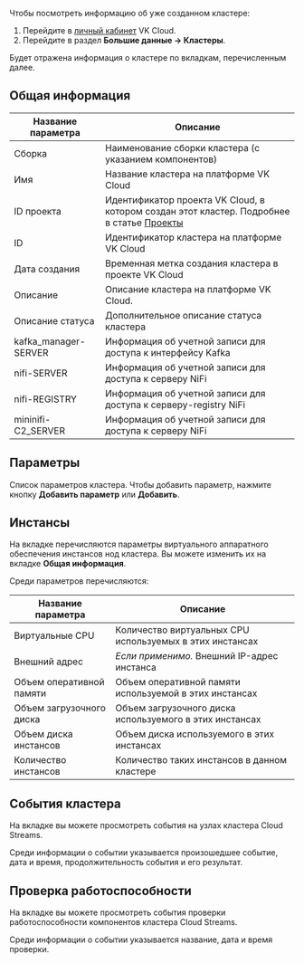 Чтобы посмотреть информацию об уже созданном кластере:

1. Перейдите в [личный кабинет](https://mcs.mail.ru/app/) VK Cloud.
1. Перейдите в раздел **Большие данные → Кластеры**.

Будет отражена информация о кластере по вкладкам, перечисленным далее.

## Общая информация

| Название параметра | Описание |
| --- | --- |
| Сборка | Наименование сборки кластера (с указанием компонентов) |
| Имя | Название кластера на платформе VK Cloud |
| ID проекта | Идентификатор проекта VK Cloud, в котором создан этот кластер. Подробнее в статье [Проекты](/ru/base/account/concepts/projects/) |
| ID | Идентификатор кластера на платформе VK Cloud |
| Дата создания | Временная метка создания кластера в проекте VK Cloud |
| Описание | Описание кластера на платформе VK Cloud. |
| Описание статуса | Дополнительное описание статуса кластера |
| kafka_manager-SERVER | Информация об учетной записи для доступа к интерфейсу Kafka |
| nifi-SERVER | Информация об учетной записи для доступа к серверу NiFi |
| nifi-REGISTRY | Информация об учетной записи для доступа к серверу-registry NiFi |
| mininifi-C2_SERVER | Информация об учетной записи для доступа к серверу NiFi |

## Параметры

Список параметров кластера. Чтобы добавить параметр, нажмите кнопку **Добавить параметр** или **Добавить**.

## Инстансы

На вкладке перечисляются параметры виртуального аппаратного обеспечения инстансов нод кластера. Вы можете изменить их на вкладке **Общая информация**.

Среди параметров перечисляются:

| Название параметра | Описание |
| --- | --- |
| Виртуальные CPU | Количество виртуальных CPU используемых в этих инстансах |
| Внешний адрес | *Если применимо.* Внешний IP-адрес инстанса |
| Объем оперативной памяти | Объем оперативной памяти используемой в этих инстансах |
| Объем загрузочного диска | Объем загрузочного диска используемого в этих инстансах |
| Объем диска инстансов | Объем диска используемого в этих инстансах |
| Количество инстансов | Количество таких инстансов в данном кластере |

## События кластера

На вкладке вы можете просмотреть события на узлах кластера Cloud Streams.

Среди информации о событии указывается произошедшее событие, дата и время, продолжительность события и его результат.

## Проверка работоспособности

На вкладке вы можете просмотреть события проверки работоспособности компонентов кластера Cloud Streams.

Среди информации о событии указывается название, дата и время проверки.
